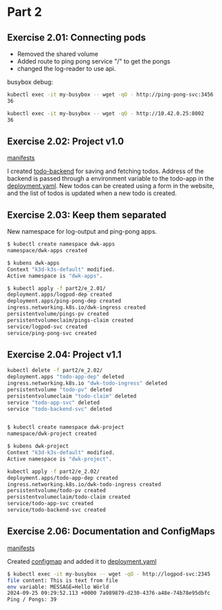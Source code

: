 # Part 2

## Exercise 2.01: Connecting pods

- Removed the shared volume
- Added route to ping pong service "/" to get the pongs
- changed the log-reader to use api.

busybox debug:

``` bash
kubectl exec -it my-busybox -- wget -qO - http://ping-pong-svc:3456
36

kubectl exec -it my-busybox -- wget -qO - http://10.42.0.25:8002
36
```

## Exercise 2.02: Project v1.0

[manifests](e_2.02/)

I created [todo-backend](../todo-backend/) for saving and fetching todos. Address of the backend is passed through a environment variable to the todo-app in the [deployment.yaml](e_2.02/deployment.yaml). New todos can be created using a form in the website, and the list of todos is updated when a new todo is created.

## Exercise 2.03: Keep them separated

New namespace for log-output and ping-pong apps.

```bash
$ kubectl create namespace dwk-apps
namespace/dwk-apps created

$ kubens dwk-apps 
Context "k3d-k3s-default" modified.
Active namespace is "dwk-apps".

$ kubectl apply -f part2/e_2.01/
deployment.apps/logpod-dep created
deployment.apps/ping-pong-dep created
ingress.networking.k8s.io/dwk-ingress created
persistentvolume/pings-pv created
persistentvolumeclaim/pings-claim created
service/logpod-svc created
service/ping-pong-svc created
```

## Exercise 2.04: Project v1.1

```bash
kubectl delete -f part2/e_2.02/
deployment.apps "todo-app-dep" deleted
ingress.networking.k8s.io "dwk-todo-ingress" deleted
persistentvolume "todo-pv" deleted
persistentvolumeclaim "todo-claim" deleted
service "todo-app-svc" deleted
service "todo-backend-svc" deleted


$ kubectl create namespace dwk-project
namespace/dwk-project created

$ kubens dwk-project 
Context "k3d-k3s-default" modified.
Active namespace is "dwk-project".

kubectl apply -f part2/e_2.02/
deployment.apps/todo-app-dep created
ingress.networking.k8s.io/dwk-todo-ingress created
persistentvolume/todo-pv created
persistentvolumeclaim/todo-claim created
service/todo-app-svc created
service/todo-backend-svc created

```

## Exercise 2.06: Documentation and ConfigMaps

[manifests](e_2.06/)

Created [configmap](e_2.06/configmap_reader.yaml) and added it to [deployment.yaml](e_2.06/deployment.yaml)

```bash
$ kubectl exec -it my-busybox -- wget -qO - http://logpod-svc:2345
file content: This is text from file
env variable: MESSAGE=Hello Wörld
2024-09-25 09:29:52.113 +0000 7a989879-d230-4376-a48e-74b78e95dbfc
Ping / Pongs: 39
```